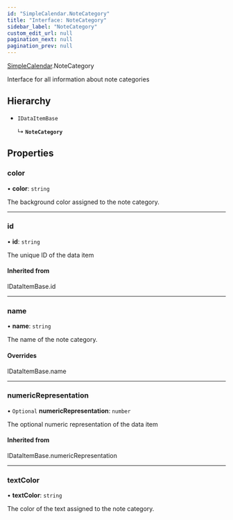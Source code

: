 ```yaml
---
id: "SimpleCalendar.NoteCategory"
title: "Interface: NoteCategory"
sidebar_label: "NoteCategory"
custom_edit_url: null
pagination_next: null
pagination_prev: null
---
```


[SimpleCalendar](../namespaces/SimpleCalendar.md).NoteCategory

Interface for all information about note categories

## Hierarchy

- `IDataItemBase`

  ↳ **`NoteCategory`**

## Properties

### color

• **color**: `string`

The background color assigned to the note category.

___

### id

• **id**: `string`

The unique ID of the data item

#### Inherited from

IDataItemBase.id

___

### name

• **name**: `string`

The name of the note category.

#### Overrides

IDataItemBase.name

___

### numericRepresentation

• `Optional` **numericRepresentation**: `number`

The optional numeric representation of the data item

#### Inherited from

IDataItemBase.numericRepresentation

___

### textColor

• **textColor**: `string`

The color of the text assigned to the note category.
